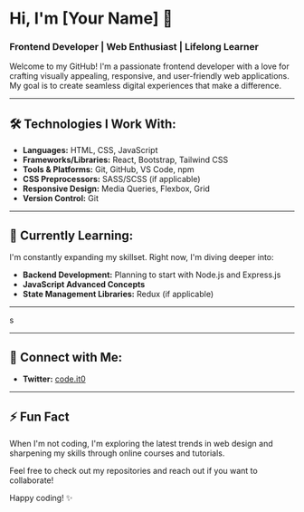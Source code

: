 # Hi, I'm [Your Name] 👋

### Frontend Developer | Web Enthusiast | Lifelong Learner

Welcome to my GitHub! I'm a passionate frontend developer with a love for crafting visually appealing, responsive, and user-friendly web applications. My goal is to create seamless digital experiences that make a difference.

---

## 🛠️ Technologies I Work With:

- **Languages:** HTML, CSS, JavaScript
- **Frameworks/Libraries:** React, Bootstrap, Tailwind CSS
- **Tools & Platforms:** Git, GitHub, VS Code, npm
- **CSS Preprocessors:** SASS/SCSS (if applicable)
- **Responsive Design:** Media Queries, Flexbox, Grid
- **Version Control:** Git

---

## 🌱 Currently Learning:

I'm constantly expanding my skillset. Right now, I'm diving deeper into:

- **Backend Development:** Planning to start with Node.js and Express.js
- **JavaScript Advanced Concepts**
- **State Management Libraries:** Redux (if applicable)

---
s

---

## 🔗 Connect with Me:

- **Twitter:** [code.it0](https://twitter.com)
---

## ⚡ Fun Fact

When I'm not coding, I'm exploring the latest trends in web design and sharpening my skills through online courses and tutorials.

Feel free to check out my repositories and reach out if you want to collaborate!

Happy coding! ✨
